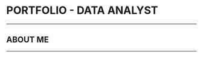 # PORTFOLIO - DATA ANALYST
_________________________________________________________________________________________________________________________________________________________________________________________________________
## ABOUT ME
_________________________________________________________________________________________________________________________________________________________________________________________________________
